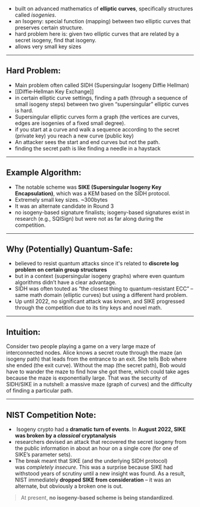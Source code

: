 - built on advanced mathematics of **elliptic curves**, specifically structures called _isogenies_.
- an Isogeny: special function (mapping) between two elliptic curves that preserves certain structure.
- hard problem here is: given two elliptic curves that are related by a secret isogeny, find that isogeny.
- allows very small key sizes
---
## Hard Problem:

- Main problem often called SIDH (Supersingular Isogeny Diffie Hellman)
- [[Diffie‑Hellman Key Exchange]]
- in certain elliptic curve settings, finding a path (through a sequence of small isogeny steps) between two given “supersingular” elliptic curves is hard.
- Supersingular elliptic curves form a graph (the vertices are curves, edges are isogenies of a fixed small degree).
- if you start at a curve and walk a sequence according to the secret (private key) you reach a new curve (public key)
- An attacker sees the start and end curves but not the path.
- finding the secret path is like finding a needle in a haystack
---
## Example Algorithm:

- The notable scheme was **SIKE (Supersingular Isogeny Key Encapsulation)**, which was a KEM based on the SIDH protocol.
- Extremely small key sizes. ~300bytes
- It was an alternate candidate in Round 3
- no isogeny-based signature finalists; isogeny-based signatures exist in research (e.g., SQISign) but were not as far along during the competition.
---
## Why (Potentially) Quantum-Safe:

- believed to resist quantum attacks since it's related to **discrete log problem on certain group structures**
- but in a context (supersingular isogeny graphs) where even quantum algorithms didn’t have a clear advantage.
- SIDH was often touted as “the closest thing to quantum-resistant ECC” – same math domain (elliptic curves) but using a different hard problem.
- Up until 2022, no significant attack was known, and SIKE progressed through the competition due to its tiny keys and novel math.
---
## Intuition:

Consider two people playing a game on a very large maze of interconnected nodes. Alice knows a secret route through the maze (an isogeny path) that leads from the entrance to an exit. She tells Bob where she ended (the exit curve). Without the map (the secret path), Bob would have to wander the maze to find how she got there, which could take ages because the maze is exponentially large. That was the security of SIDH/SIKE in a nutshell: a massive maze (graph of curves) and the difficulty of finding a particular path.

---
## NIST Competition Note:

-  Isogeny crypto had a **dramatic turn of events**. In **August 2022, SIKE was broken by a _classical_ cryptanalysis**
- researchers devised an attack that recovered the secret isogeny from the public information in about an hour on a single core (for one of SIKE’s parameter sets)​.
- The break meant that SIKE (and the underlying SIDH protocol) was _completely insecure_. This was a surprise because SIKE had withstood years of scrutiny until a new insight was found. As a result, NIST immediately **dropped SIKE from consideration** – it was an alternate, but obviously a broken one is out.
> At present, **no isogeny-based scheme is being standardized**.

